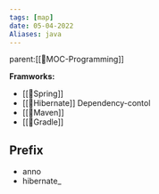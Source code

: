 ```yaml
---
tags: [map]
date: 05-04-2022
Aliases: java
---
```


parent:[[📙MOC-Programming]]

**Framworks:**
- [[📙Spring]]
- [[📙Hibernate]]
Dependency-contol
- [[📙Maven]]
- [[📙Gradle]]


## Prefix
- anno
- hibernate_